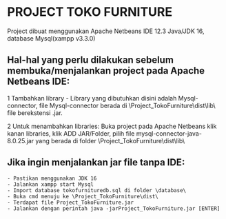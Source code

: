 # PROJECT TOKO FURNITURE


Project dibuat menggunakan Apache Netbeans IDE 12.3 Java/JDK 16, database Mysql(xampp v3.3.0)

## Hal-hal yang perlu dilakukan sebelum membuka/menjalankan project pada Apache Netbeans IDE:
   1 Tambahkan library
     - Library yang dibutuhkan disini adalah Mysql-connector, file Mysql-connector berada di \Project_TokoFurniture\dist\lib\ file berekstensi .jar.

   2 Untuk menambahkan libraries: 
       Buka project pada Apache Netbeans klik kanan libraries,
       klik ADD JAR/Folder, pilih file mysql-connector-java-8.0.25.jar
       yang berada di folder \Project_TokoFurniture\dist\lib\

## Jika ingin menjalankan jar file tanpa IDE:
    - Pastikan menggunakan JDK 16
    - Jalankan xampp start Mysql
    - Import database tokofurnituredb.sql di folder \database\
    - Buka cmd menuju ke \Project_TokoFurniture\dist\
    - Terdapat file Project_TokoFurniture.jar
    - Jalankan dengan perintah java -jarProject_TokoFurniture.jar [ENTER] 
